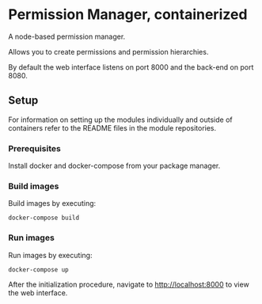 # Permission Manager, containerized

A node-based permission manager.

Allows you to create permissions and permission hierarchies.

By default the web interface listens on port 8000 and the back-end on port 8080.

## Setup

For information on setting up the modules individually and outside of containers
refer to the README files in the module repositories.

### Prerequisites

Install docker and docker-compose from your package manager.

### Build images

Build images by executing:
```
docker-compose build
```

### Run images

Run images by executing:
```
docker-compose up
```

After the initialization procedure, navigate to [http://localhost:8000](http://localhost:8000) to view the web interface.
